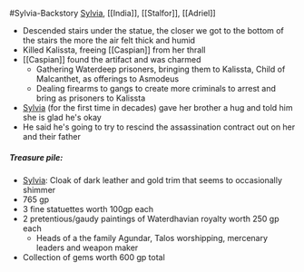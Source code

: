 #Sylvia-Backstory 
[Sylvia](PCs/Past/Sylvia.md), [[India]], [[Stalfor]], [[Adriel]]

- Descended stairs under the statue, the closer we got to the bottom of the stairs the more the air felt thick and humid
- Killed Kalissta, freeing [[Caspian]] from her thrall
- [[Caspian]] found the artifact and was charmed
	- Gathering Waterdeep prisoners, bringing them to Kalissta, Child of Malcanthet, as offerings to Asmodeus
	- Dealing firearms to gangs to create more criminals to arrest and bring as prisoners to Kalissta
- [Sylvia](PCs/Past/Sylvia.md) (for the first time in decades) gave her brother a hug and told him she is glad he's okay
- He said he's going to try to rescind the assassination contract out on her and their father

##### Treasure pile:
- [Sylvia](PCs/Past/Sylvia.md): Cloak of dark leather and gold trim that seems to occasionally shimmer
- 765 gp
- 3 fine statuettes worth 100gp each
- 2 pretentious/gaudy paintings of Waterdhavian royalty worth 250 gp each
	- Heads of a the family Agundar, Talos worshipping, mercenary leaders and weapon maker
- Collection of gems worth 600 gp total